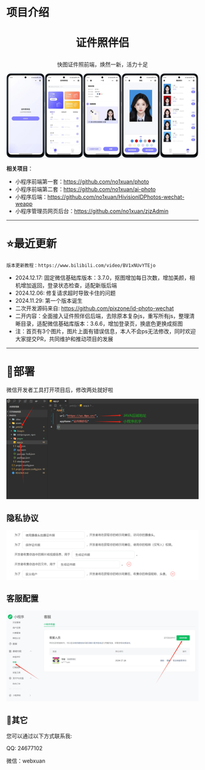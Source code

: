 # 项目介绍

# <p align="center">证件照伴侣</p>
<p align="center">快图证件照前端，焕然一新，活力十足</p>
<p align="center"><img src="./assets/readme/1.png"></p>



**相关项目**：
- 小程序前端第一套：https://github.com/no1xuan/photo
- 小程序前端第二套：https://github.com/no1xuan/ai-photo
- 小程序后端：https://github.com/no1xuan/HivisionIDPhotos-wechat-weapp
- 小程序管理员网页后台：https://github.com/no1xuan/zjzAdmin

------

# ⭐最近更新
    版本更新教程：https://www.bilibili.com/video/BV1xNUvYTEjo

- 2024.12.17: 固定微信基础库版本：3.7.0，抠图增加每日次数，增加美颜，相机增加返回，登录状态检查，适配新版后端
- 2024.12.06: 修复请求超时导致卡住的问题
- 2024.11.29: 第一个版本诞生
- 二次开发源码来自: https://github.com/pixzone/id-photo-wechat
- 二开内容：全面接入证件照伴侣后端，去除原本复杂js，重写所有js，整理清晰目录，适配微信基础库版本：3.6.6，增加登录页，换底色更换成抠图
- 注：首页有3个图片，图片上面有错误信息，本人不会ps无法修改，同时欢迎大家提交PR，共同维护和推动项目的发展
------

# 🔧部署

微信开发者工具打开项目后，修改两处就好啦

<img src="./assets/readme/2.png">



## 隐私协议

<img src="./assets/readme/4.png">



## 客服配置

<img src="./assets/readme/10.png">



## 📧其它

您可以通过以下方式联系我:

QQ: 24677102

微信：webxuan
